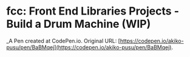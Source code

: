 # fcc: Front End Libraries Projects - Build a Drum Machine (WIP)
 _A Pen created at CodePen.io. Original URL: [https://codepen.io/akiko-pusu/pen/BaBMqej](https://codepen.io/akiko-pusu/pen/BaBMqej).

 